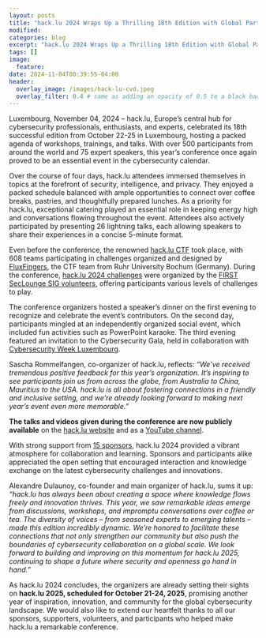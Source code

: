 ```yaml
---
layout: posts
title: "hack.lu 2024 Wraps Up a Thrilling 18th Edition with Global Participation and Networking Highlights"
modified:
categories: blog
excerpt: "hack.lu 2024 Wraps Up a Thrilling 18th Edition with Global Participation and Networking Highlights"
tags: []
image:
  feature:
date: 2024-11-04T00:39:55-04:00
header:
  overlay_image: /images/hack-lu-cvd.jpeg
  overlay_filter: 0.4 # same as adding an opacity of 0.5 to a black background
---
```



Luxembourg, November 04, 2024 – hack.lu, Europe’s central hub for cybersecurity professionals, enthusiasts, and experts, celebrated its 18th successful edition from October 22-25 in Luxembourg, hosting a packed agenda of workshops, trainings, and talks. With over 500 participants from around the world and 75 expert speakers, this year’s conference once again proved to be an essential event in the cybersecurity calendar.

Over the course of four days, hack.lu attendees immersed themselves in topics at the forefront of security, intelligence, and privacy. They enjoyed a packed schedule balanced with ample opportunities to connect over coffee breaks, pastries, and thoughtfully prepared lunches. As a priority for hack.lu, exceptional catering played an essential role in keeping energy high and conversations flowing throughout the event. Attendees also actively participated by presenting 26 lightning talks, each allowing speakers to share their experiences in a concise 5-minute format.

Even before the conference, the renowned [hack.lu CTF](https://flu.xxx/) took place, with 608 teams participating in challenges organized and designed by [FluxFingers](https://flu.xxx/info), the CTF team from Ruhr University Bochum (Germany). During the conference, [hack.lu 2024 challenges](https://hacklu.firstseclounge.org/) were organized by the [FIRST SecLounge SIG volunteers](), offering participants various levels of challenges to play.

The conference organizers hosted a speaker’s dinner on the first evening to recognize and celebrate the event’s contributors. On the second day, participants mingled at an independently organized social event, which included fun activities such as PowerPoint karaoke. The third evening featured an invitation to the Cybersecurity Gala, held in collaboration with [Cybersecurity Week Luxembourg](https://cswl.lu/autumn).

Sascha Rommelfangen, co-organizer of hack.lu, reflects: *“We’ve received tremendous positive feedback for this year’s organization. It’s inspiring to see participants join us from across the globe, from Australia to China, Mauritius to the USA. hack.lu is all about fostering connections in a friendly and inclusive setting, and we’re already looking forward to making next year’s event even more memorable.”*

**The talks and videos given during the conference are now publicly available** on the [hack.lu website](https://2024.hack.lu/agenda/) and as a [YouTube channel](https://www.youtube.com/watch?v=sVlLjaTY1pc&list=PLwOU9wiTf8XRYD579lHCXFAdAnRDqcVQu). 

With strong support from [15 sponsors](https://2024.hack.lu/sponsoring/), hack.lu 2024 provided a vibrant atmosphere for collaboration and learning. Sponsors and participants alike appreciated the open setting that encouraged interaction and knowledge exchange on the latest cybersecurity challenges and innovations.

Alexandre Dulaunoy, co-founder and main organizer of hack.lu, sums it up: *“hack.lu has always been about creating a space where knowledge flows freely and innovation thrives. This year, we saw remarkable ideas emerge from discussions, workshops, and impromptu conversations over coffee or tea. The diversity of voices – from seasoned experts to emerging talents – made this edition incredibly dynamic. We’re honored to facilitate these connections that not only strengthen our community but also push the boundaries of cybersecurity collaboration on a global scale. We look forward to building and improving on this momentum for hack.lu 2025, continuing to shape a future where security and openness go hand in hand.”*

As hack.lu 2024 concludes, the organizers are already setting their sights on **hack.lu 2025, scheduled for October 21-24, 2025**, promising another year of inspiration, innovation, and community for the global cybersecurity landscape. We would also like to extend our heartfelt thanks to all our sponsors, supporters, volunteers, and participants who helped make hack.lu a remarkable conference.

